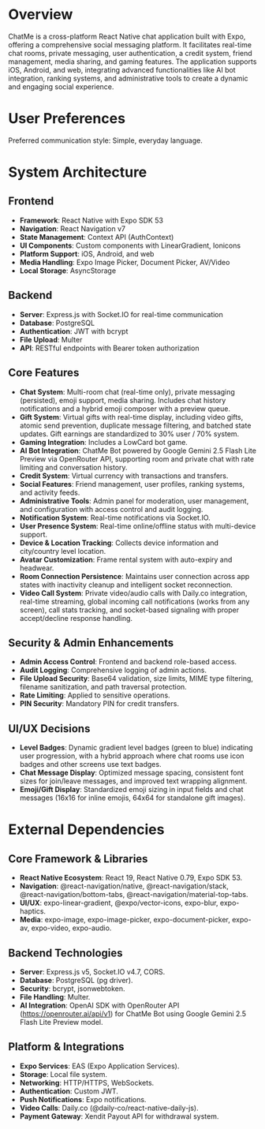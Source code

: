 # Overview

ChatMe is a cross-platform React Native chat application built with Expo, offering a comprehensive social messaging platform. It facilitates real-time chat rooms, private messaging, user authentication, a credit system, friend management, media sharing, and gaming features. The application supports iOS, Android, and web, integrating advanced functionalities like AI bot integration, ranking systems, and administrative tools to create a dynamic and engaging social experience.

# User Preferences

Preferred communication style: Simple, everyday language.

# System Architecture

## Frontend
- **Framework**: React Native with Expo SDK 53
- **Navigation**: React Navigation v7
- **State Management**: Context API (AuthContext)
- **UI Components**: Custom components with LinearGradient, Ionicons
- **Platform Support**: iOS, Android, and web
- **Media Handling**: Expo Image Picker, Document Picker, AV/Video
- **Local Storage**: AsyncStorage

## Backend
- **Server**: Express.js with Socket.IO for real-time communication
- **Database**: PostgreSQL
- **Authentication**: JWT with bcrypt
- **File Upload**: Multer
- **API**: RESTful endpoints with Bearer token authorization

## Core Features
- **Chat System**: Multi-room chat (real-time only), private messaging (persisted), emoji support, media sharing. Includes chat history notifications and a hybrid emoji composer with a preview queue.
- **Gift System**: Virtual gifts with real-time display, including video gifts, atomic send prevention, duplicate message filtering, and batched state updates. Gift earnings are standardized to 30% user / 70% system.
- **Gaming Integration**: Includes a LowCard bot game.
- **AI Bot Integration**: ChatMe Bot powered by Google Gemini 2.5 Flash Lite Preview via OpenRouter API, supporting room and private chat with rate limiting and conversation history.
- **Credit System**: Virtual currency with transactions and transfers.
- **Social Features**: Friend management, user profiles, ranking systems, and activity feeds.
- **Administrative Tools**: Admin panel for moderation, user management, and configuration with access control and audit logging.
- **Notification System**: Real-time notifications via Socket.IO.
- **User Presence System**: Real-time online/offline status with multi-device support.
- **Device & Location Tracking**: Collects device information and city/country level location.
- **Avatar Customization**: Frame rental system with auto-expiry and headwear.
- **Room Connection Persistence**: Maintains user connection across app states with inactivity cleanup and intelligent socket reconnection.
- **Video Call System**: Private video/audio calls with Daily.co integration, real-time streaming, global incoming call notifications (works from any screen), call stats tracking, and socket-based signaling with proper accept/decline response handling.

## Security & Admin Enhancements
- **Admin Access Control**: Frontend and backend role-based access.
- **Audit Logging**: Comprehensive logging of admin actions.
- **File Upload Security**: Base64 validation, size limits, MIME type filtering, filename sanitization, and path traversal protection.
- **Rate Limiting**: Applied to sensitive operations.
- **PIN Security**: Mandatory PIN for credit transfers.

## UI/UX Decisions
- **Level Badges**: Dynamic gradient level badges (green to blue) indicating user progression, with a hybrid approach where chat rooms use icon badges and other screens use text badges.
- **Chat Message Display**: Optimized message spacing, consistent font sizes for join/leave messages, and improved text wrapping alignment.
- **Emoji/Gift Display**: Standardized emoji sizing in input fields and chat messages (16x16 for inline emojis, 64x64 for standalone gift images).

# External Dependencies

## Core Framework & Libraries
- **React Native Ecosystem**: React 19, React Native 0.79, Expo SDK 53.
- **Navigation**: @react-navigation/native, @react-navigation/stack, @react-navigation/bottom-tabs, @react-navigation/material-top-tabs.
- **UI/UX**: expo-linear-gradient, @expo/vector-icons, expo-blur, expo-haptics.
- **Media**: expo-image, expo-image-picker, expo-document-picker, expo-av, expo-video, expo-audio.

## Backend Technologies
- **Server**: Express.js v5, Socket.IO v4.7, CORS.
- **Database**: PostgreSQL (pg driver).
- **Security**: bcrypt, jsonwebtoken.
- **File Handling**: Multer.
- **AI Integration**: OpenAI SDK with OpenRouter API (https://openrouter.ai/api/v1) for ChatMe Bot using Google Gemini 2.5 Flash Lite Preview model.

## Platform & Integrations
- **Expo Services**: EAS (Expo Application Services).
- **Storage**: Local file system.
- **Networking**: HTTP/HTTPS, WebSockets.
- **Authentication**: Custom JWT.
- **Push Notifications**: Expo notifications.
- **Video Calls**: Daily.co (@daily-co/react-native-daily-js).
- **Payment Gateway**: Xendit Payout API for withdrawal system.